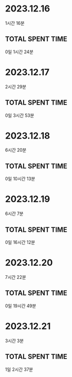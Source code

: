 


# 2023.12.16

1시간 16분


## TOTAL SPENT TIME

0일 1시간 24분


# 2023.12.17

2시간 29분


## TOTAL SPENT TIME

0일 3시간 53분


# 2023.12.18

6시간 20분


## TOTAL SPENT TIME

0일 10시간 13분


# 2023.12.19

6시간 7분


## TOTAL SPENT TIME

0일 16시간 12분


# 2023.12.20

7시간 22분


## TOTAL SPENT TIME

0일 19시간 49분


# 2023.12.21

3시간 3분


## TOTAL SPENT TIME

1일 2시간 37분
